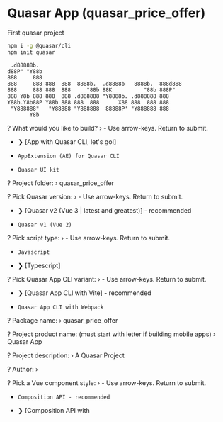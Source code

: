 # Quasar App (quasar_price_offer)

First quasar project

```bash
npm i -g @quasar/cli
npm init quasar
```

```text
 .d88888b.
d88P" "Y88b
888     888
888     888 888  888  8888b.  .d8888b   8888b.  888d888
888     888 888  888     "88b 88K          "88b 888P"
888 Y8b 888 888  888 .d888888 "Y8888b. .d888888 888
Y88b.Y8b88P Y88b 888 888  888      X88 888  888 888
 "Y888888"   "Y88888 "Y888888  88888P' "Y888888 888
       Y8b
```

? What would you like to build? › - Use arrow-keys. Return to submit.

- ❯ [App with Quasar CLI, let's go!]
-     AppExtension (AE) for Quasar CLI
-     Quasar UI kit

? Project folder: › quasar_price_offer

? Pick Quasar version: › - Use arrow-keys. Return to submit.

- ❯ [Quasar v2 (Vue 3 | latest and greatest)] - recommended
-     Quasar v1 (Vue 2)

? Pick script type: › - Use arrow-keys. Return to submit.

-     Javascript
- ❯ [Typescript]

? Pick Quasar App CLI variant: › - Use arrow-keys. Return to submit.

- ❯ [Quasar App CLI with Vite] - recommended
-     Quasar App CLI with Webpack

? Package name: › quasar_price_offer

? Project product name: (must start with letter if building mobile apps) › Quasar App

? Project description: › A Quasar Project

? Author: ›

? Pick a Vue component style: › - Use arrow-keys. Return to submit.

-     Composition API - recommended
- ❯ [Composition API with <script setup>] - recommended
-     Options API
-     Class-based

? Pick your CSS preprocessor: › - Use arrow-keys. Return to submit.

- ❯   [Sass with SCSS syntax]
-     Sass with indented syntax
-     None (the others will still be available)

? Check the features needed for your project: ›

```text
Instructions:
    ↑/↓: Highlight option
    ←/→/[space]: Toggle selection
    a: Toggle all
    enter/return: Complete answer
```

◉ ESLint
◉ State Management (Pinia)
◯ State Management (Vuex) [DEPRECATED by Vue Team]
◉ Axios
◉ Vue-i18n

? Pick an ESLint preset: › - Use arrow-keys. Return to submit.

- ❯ [Prettier] - https://github.com/prettier/prettier
-     Standard
-     Airbnb

```text
Quasar • Generating files...

- README.md
  ...

Quasar • SUCCESS • The project has been scaffolded
```

? Install project dependencies? (recommended) › - Use arrow-keys. Return to submit.

- ❯ [Yes, use npm]
-     No, I will handle that myself

```text
added 428 packages, and audited 429 packages in 49s

89 packages are looking for funding
  run `npm fund` for details

found 0 vulnerabilities


> quasar-vue3@0.0.1 lint
> eslint --ext .js,.ts,.vue ./ --fix
```

### To get started:

```bash
cd quasar_price_offer
quasar dev # or: yarn quasar dev # or: npx quasar dev
```

### Build the app for production

```bash
quasar build
```

### Customize the configuration

See [Configuring quasar.config.js](https://v2.quasar.dev/quasar-cli-vite/quasar-config-js).
